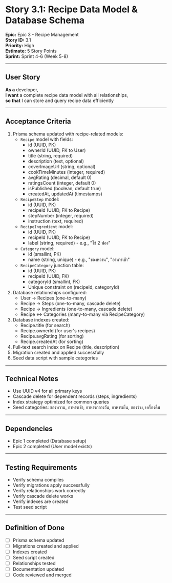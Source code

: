 # Story 3.1: Recipe Data Model & Database Schema

**Epic:** Epic 3 - Recipe Management  
**Story ID:** 3.1  
**Priority:** High  
**Estimate:** 5 Story Points  
**Sprint:** Sprint 4-6 (Week 5-8)

---

## User Story

**As a** developer,  
**I want** a complete recipe data model with all relationships,  
**so that** I can store and query recipe data efficiently

---

## Acceptance Criteria

1. Prisma schema updated with recipe-related models:
   - `Recipe` model with fields:
     - id (UUID, PK)
     - ownerId (UUID, FK to User)
     - title (string, required)
     - description (text, optional)
     - coverImageUrl (string, optional)
     - cookTimeMinutes (integer, required)
     - avgRating (decimal, default 0)
     - ratingsCount (integer, default 0)
     - isPublished (boolean, default true)
     - createdAt, updatedAt (timestamps)
   - `RecipeStep` model:
     - id (UUID, PK)
     - recipeId (UUID, FK to Recipe)
     - stepNumber (integer, required)
     - instruction (text, required)
   - `RecipeIngredient` model:
     - id (UUID, PK)
     - recipeId (UUID, FK to Recipe)
     - label (string, required) - e.g., "ไข่ 2 ฟอง"
   - `Category` model:
     - id (smallint, PK)
     - name (string, unique) - e.g., "ของหวาน", "อาหารเช้า"
   - `RecipeCategory` junction table:
     - id (UUID, PK)
     - recipeId (UUID, FK)
     - categoryId (smallint, FK)
     - Unique constraint on (recipeId, categoryId)
2. Database relationships configured:
   - User → Recipes (one-to-many)
   - Recipe → Steps (one-to-many, cascade delete)
   - Recipe → Ingredients (one-to-many, cascade delete)
   - Recipe ↔ Categories (many-to-many via RecipeCategory)
3. Database indexes created:
   - Recipe.title (for search)
   - Recipe.ownerId (for user's recipes)
   - Recipe.avgRating (for sorting)
   - Recipe.createdAt (for sorting)
4. Full-text search index on Recipe (title, description)
5. Migration created and applied successfully
6. Seed data script with sample categories

---

## Technical Notes

- Use UUID v4 for all primary keys
- Cascade delete for dependent records (steps, ingredients)
- Index strategy optimized for common queries
- Seed categories: ของหวาน, อาหารเช้า, อาหารกลางวัน, อาหารเย็น, ของว่าง, เครื่องดื่ม

---

## Dependencies

- Epic 1 completed (Database setup)
- Epic 2 completed (User model exists)

---

## Testing Requirements

- Verify schema compiles
- Verify migrations apply successfully
- Verify relationships work correctly
- Verify cascade delete works
- Verify indexes are created
- Test seed script

---

## Definition of Done

- [ ] Prisma schema updated
- [ ] Migrations created and applied
- [ ] Indexes created
- [ ] Seed script created
- [ ] Relationships tested
- [ ] Documentation updated
- [ ] Code reviewed and merged
